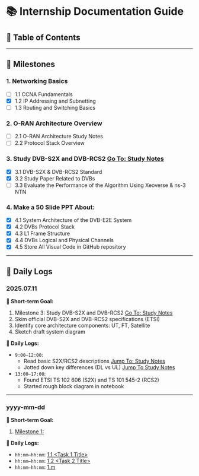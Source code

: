 # 📚 Internship Documentation Guide

## 📑 Table of Contents
<!-- (GitHub auto-generates ToC based on headers. You may use a Markdown TOC generator plugin for static ToC if needed.) -->

---

## 🏁 Milestones

### 1. Networking Basics
- [ ] 1.1 CCNA Fundamentals
- [x] 1.2 IP Addressing and Subnetting
- [ ] 1.3 Routing and Switching Basics

### 2. O-RAN Architecture Overview
- [ ] 2.1 O-RAN Architecture Study Notes
- [ ] 2.2 Protocol Stack Overview

### 3. Study DVB-S2X and DVB-RCS2 [Go To: Study Notes](https://github.com/petrajoyd/intern_repo/tree/2026-Spring-MS-Petrajoy_Davidson/study_notes)
- [x] 3.1 DVB-S2X & DVB-RCS2 Standard
- [x] 3.2 Study Paper Related to DVBs
- [ ] 3.3 Evaluate the Performance of the Algorithm Using Xeoverse & ns-3 NTN

### 4. Make a 50 Slide PPT About:
- [x] 4.1 System Architecture of the DVB-E2E System 
- [x] 4.2 DVBs Protocol Stack
- [x] 4.3 L1 Frame Structure
- [x] 4.4 DVBs Logical and Physical Channels
- [x] 4.5 Store All Visual Code in GitHub repository

---

## 📆 Daily Logs

### 2025.07.11

**🎯 Short-term Goal:**  
1. Milestone 3: Study DVB-S2X and DVB-RCS2 [Go To: Study Notes](https://github.com/petrajoyd/intern_repo/tree/2026-Spring-MS-Petrajoy_Davidson/study_notes)
2. Skim official DVB-S2X and DVB-RCS2 specifications (ETSI)
3. Identify core architecture components: UT, FT, Satellite
4. Sketch draft system diagram

**📝 Daily Logs:**  
- `9:00–12:00`:
  - Read basic S2X/RCS2 descriptions [Jump To: Study Notes](https://github.com/petrajoyd/intern_repo/blob/2026-Spring-MS-Petrajoy_Davidson/study_notes/DVB_System-Architecture.md)
  - Jotted down key differences (DL vs UL) [Jump To Study Notes](https://github.com/petrajoyd/intern_repo/blob/2026-Spring-MS-Petrajoy_Davidson/study_notes/DVB_System-Architecture.md#dvb-s2x-direction-of-traffic-and-interfaces-downlink)
- `13:00–17:00`:
  - Found ETSI TS 102 606 (S2X) and TS 101 545-2 (RCS2)
  - Started rough block diagram in notebook

---

### yyyy-mm-dd

**🎯 Short-term Goal:**  
1. [Milestone 1: <Milestone Title>](<GitHub Plan Link>)

**📝 Daily Logs:**  
- `hh:mm–hh:mm`: [1.1 <Task 1 Title>](<GitHub Task Link>)  
- `hh:mm–hh:mm`: [1.2 <Task 2 Title>](<GitHub Task Link>)  
- `hh:mm–hh:mm`: [1.m <Task m Title>](<GitHub Task Link>)
